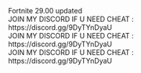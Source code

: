 <dl>
<dd> Fortnite 29.00 updated </dd>
<dd> JOIN MY DISCORD IF U NEED CHEAT : https://discord.gg/9DyTYnDyaU </dd>
<dd> JOIN MY DISCORD IF U NEED CHEAT : https://discord.gg/9DyTYnDyaU </dd>
<dd> JOIN MY DISCORD IF U NEED CHEAT : https://discord.gg/9DyTYnDyaU </dd>
</dl>
